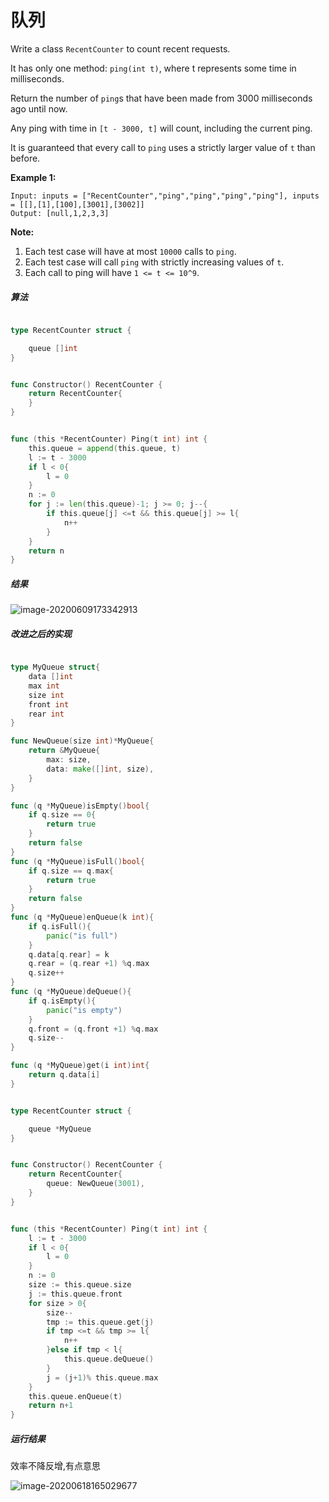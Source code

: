 # 队列



Write a class `RecentCounter` to count recent requests.

It has only one method: `ping(int t)`, where t represents some time in milliseconds.

Return the number of `ping`s that have been made from 3000 milliseconds ago until now.

Any ping with time in `[t - 3000, t]` will count, including the current ping.

It is guaranteed that every call to `ping` uses a strictly larger value of `t` than before.

 

**Example 1:**

```
Input: inputs = ["RecentCounter","ping","ping","ping","ping"], inputs = [[],[1],[100],[3001],[3002]]
Output: [null,1,2,3,3]
```

 

**Note:**

1. Each test case will have at most `10000` calls to `ping`.
2. Each test case will call `ping` with strictly increasing values of `t`.
3. Each call to ping will have `1 <= t <= 10^9`.

##### 算法

~~~go

type RecentCounter struct {

    queue []int
}


func Constructor() RecentCounter {
    return RecentCounter{
    }
}


func (this *RecentCounter) Ping(t int) int {
    this.queue = append(this.queue, t)
    l := t - 3000
    if l < 0{
        l = 0
    }
    n := 0
    for j := len(this.queue)-1; j >= 0; j--{
        if this.queue[j] <=t && this.queue[j] >= l{
            n++
        }
    }
    return n
}
~~~



##### 结果

![image-20200609173342913](E:\doc\algorithm\OJ\${img}\image-20200609173342913.png)





##### 改进之后的实现

~~~go

type MyQueue struct{
    data []int
    max int
    size int
    front int
    rear int
}

func NewQueue(size int)*MyQueue{
    return &MyQueue{
        max: size,
        data: make([]int, size),
    }
}

func (q *MyQueue)isEmpty()bool{
    if q.size == 0{
        return true
    }
    return false
}
func (q *MyQueue)isFull()bool{
    if q.size == q.max{
        return true
    }
    return false
}
func (q *MyQueue)enQueue(k int){
    if q.isFull(){
        panic("is full")
    }
    q.data[q.rear] = k
    q.rear = (q.rear +1) %q.max
    q.size++
}
func (q *MyQueue)deQueue(){
    if q.isEmpty(){
        panic("is empty")
    }
    q.front = (q.front +1) %q.max
    q.size--
}

func (q *MyQueue)get(i int)int{
    return q.data[i]
}


type RecentCounter struct {

    queue *MyQueue
}


func Constructor() RecentCounter {
    return RecentCounter{
        queue: NewQueue(3001),
    }
}


func (this *RecentCounter) Ping(t int) int {
    l := t - 3000
    if l < 0{
        l = 0
    }
    n := 0
    size := this.queue.size
    j := this.queue.front
    for size > 0{
        size--
        tmp := this.queue.get(j)
        if tmp <=t && tmp >= l{
            n++
        }else if tmp < l{
            this.queue.deQueue()
        }
        j = (j+1)% this.queue.max
    }
    this.queue.enQueue(t)
    return n+1
}
~~~



##### 运行结果

效率不降反增,有点意思

![image-20200618165029677](E:\doc\algorithm\OJ\${img}\image-20200618165029677.png)